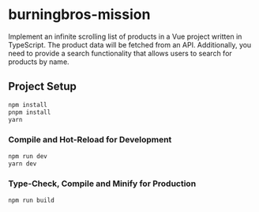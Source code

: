 # burningbros-mission

Implement an infinite scrolling list of products in a Vue project written in TypeScript. The product data will be fetched from an API. Additionally, you need to provide a search functionality that allows users to search for products by name.

## Project Setup

```sh
npm install
pnpm install
yarn
```

### Compile and Hot-Reload for Development

```sh
npm run dev
yarn dev
```

### Type-Check, Compile and Minify for Production

```sh
npm run build
```
